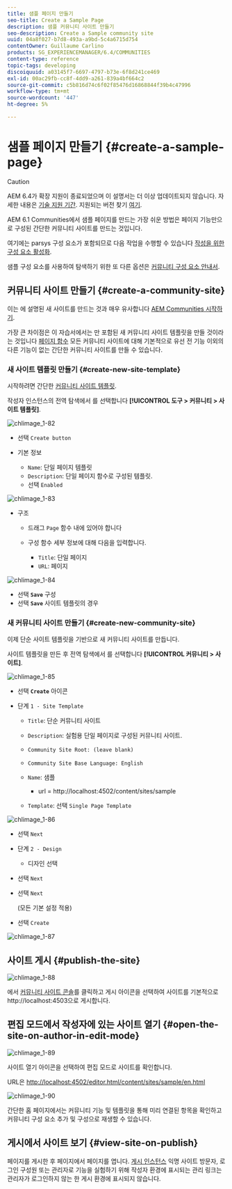 ```yaml
---
title: 샘플 페이지 만들기
seo-title: Create a Sample Page
description: 샘플 커뮤니티 사이트 만들기
seo-description: Create a Sample community site
uuid: 04a8f027-b7d8-493a-a9bd-5c4a6715d754
contentOwner: Guillaume Carlino
products: SG_EXPERIENCEMANAGER/6.4/COMMUNITIES
content-type: reference
topic-tags: developing
discoiquuid: a03145f7-6697-4797-b73e-6f8d241ce469
exl-id: 00ac29fb-cc8f-4dd9-a261-839a4bf664c2
source-git-commit: c5b816d74c6f02f85476d16868844f39b4c47996
workflow-type: tm+mt
source-wordcount: '447'
ht-degree: 5%

---
```


# 샘플 페이지 만들기 {#create-a-sample-page}

>[!CAUTION]
>
>AEM 6.4가 확장 지원이 종료되었으며 이 설명서는 더 이상 업데이트되지 않습니다. 자세한 내용은 [기술 지원 기간](https://helpx.adobe.com/kr/support/programs/eol-matrix.html). 지원되는 버전 찾기 [여기](https://experienceleague.adobe.com/docs/).

AEM 6.1 Communities에서 샘플 페이지를 만드는 가장 쉬운 방법은 페이지 기능만으로 구성된 간단한 커뮤니티 사이트를 만드는 것입니다.

여기에는 parsys 구성 요소가 포함되므로 다음 작업을 수행할 수 있습니다 [작성을 위한 구성 요소 활성화](basics.md#accessing-communities-components).

샘플 구성 요소를 사용하여 탐색하기 위한 또 다른 옵션은 [커뮤니티 구성 요소 안내서](components-guide.md).

## 커뮤니티 사이트 만들기 {#create-a-community-site}

이는 에 설명된 새 사이트를 만드는 것과 매우 유사합니다 [AEM Communities 시작하기](getting-started.md).

가장 큰 차이점은 이 자습서에서는 만 포함된 새 커뮤니티 사이트 템플릿을 만들 것이라는 것입니다 [페이지 함수](functions.md#page-function) 모든 커뮤니티 사이트에 대해 기본적으로 유선 전 기능 이외의 다른 기능이 없는 간단한 커뮤니티 사이트를 만들 수 있습니다.

### 새 사이트 템플릿 만들기 {#create-new-site-template}

시작하려면 간단한 [커뮤니티 사이트 템플릿](sites.md).

작성자 인스턴스의 전역 탐색에서 를 선택합니다 **[!UICONTROL 도구 > 커뮤니티 > 사이트 템플릿]**.

![chlimage_1-82](assets/chlimage_1-82.png)

* 선택 `Create button`
* 기본 정보

   * `Name`: 단일 페이지 템플릿
   * `Description`: 단일 페이지 함수로 구성된 템플릿.
   * 선택 `Enabled`

![chlimage_1-83](assets/chlimage_1-83.png)

* 구조

   * 드래그 `Page` 함수 내에 있어야 합니다
   * 구성 함수 세부 정보에 대해 다음을 입력합니다.

      * `Title`: 단일 페이지
      * `URL`: 페이지

![chlimage_1-84](assets/chlimage_1-84.png)

* 선택 **`Save`** 구성
* 선택 **`Save`** 사이트 템플릿의 경우

### 새 커뮤니티 사이트 만들기 {#create-new-community-site}

이제 단순 사이트 템플릿을 기반으로 새 커뮤니티 사이트를 만듭니다.

사이트 템플릿을 만든 후 전역 탐색에서 를 선택합니다 **[!UICONTROL 커뮤니티 > 사이트]**.

![chlimage_1-85](assets/chlimage_1-85.png)

* 선택 **`Create`** 아이콘

* 단계 `1 - Site Template`

   * `Title`: 단순 커뮤니티 사이트
   * `Description`: 실험용 단일 페이지로 구성된 커뮤니티 사이트.
   * `Community Site Root: (leave blank)`
   * `Community Site Base Language: English`
   * `Name`: 샘플

      * url = http://localhost:4502/content/sites/sample
   * `Template`: 선택 `Single Page Template`


![chlimage_1-86](assets/chlimage_1-86.png)

* 선택 `Next`
* 단계 `2 - Design`

   * 디자인 선택

* 선택 `Next`
* 선택 `Next`

   (모든 기본 설정 적용)

* 선택 `Create`

![chlimage_1-87](assets/chlimage_1-87.png)

## 사이트 게시 {#publish-the-site}

![chlimage_1-88](assets/chlimage_1-88.png)

에서 [커뮤니티 사이트 콘솔](sites-console.md)를 클릭하고 게시 아이콘을 선택하여 사이트를 기본적으로 http://localhost:4503으로 게시합니다.

## 편집 모드에서 작성자에 있는 사이트 열기 {#open-the-site-on-author-in-edit-mode}

![chlimage_1-89](assets/chlimage_1-89.png)

사이트 열기 아이콘을 선택하여 편집 모드로 사이트를 확인합니다.

URL은 [http://localhost:4502/editor.html/content/sites/sample/en.html](http://localhost:4502/editor.html/content/sites/sample/en.html)

![chlimage_1-90](assets/chlimage_1-90.png)

간단한 홈 페이지에서는 커뮤니티 기능 및 템플릿을 통해 미리 연결된 항목을 확인하고 커뮤니티 구성 요소 추가 및 구성으로 재생할 수 있습니다.

## 게시에서 사이트 보기 {#view-site-on-publish}

페이지를 게시한 후 페이지에서 페이지를 엽니다. [게시 인스턴스](http://localhost:4503/content/sites/sample/en.html) 익명 사이트 방문자, 로그인 구성원 또는 관리자로 기능을 실험하기 위해 작성자 환경에 표시되는 관리 링크는 관리자가 로그인하지 않는 한 게시 환경에 표시되지 않습니다.
